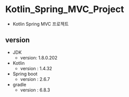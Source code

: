 # Kotlin_Spring_MVC_Project
- Kotlin Spring MVC 프로젝트

## version
- JDK 
  - version: 1.8.0.202
- Kotlin
  - version : 1.4.32
- Spring boot
  - version : 2.6.7
- gradle
  - version : 6.8.3
